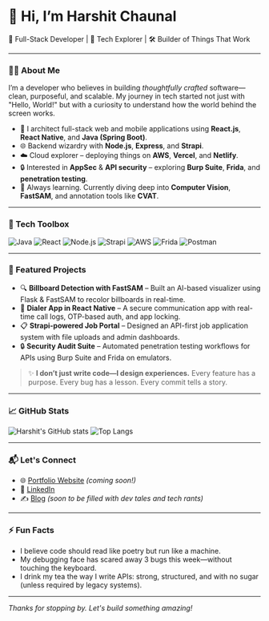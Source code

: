 # 👋 Hi, I’m Harshit Chaunal

🚀 Full-Stack Developer | 🧠 Tech Explorer | 🛠️ Builder of Things That Work

---

### 👨‍💻 About Me

I’m a developer who believes in building *thoughtfully crafted* software—clean, purposeful, and scalable. My journey in tech started not just with "Hello, World!" but with a curiosity to understand how the world behind the screen works.

- 🧩 I architect full-stack web and mobile applications using **React.js**, **React Native**, and **Java (Spring Boot)**.
- 🌐 Backend wizardry with **Node.js**, **Express**, and **Strapi**.
- ☁️ Cloud explorer – deploying things on **AWS**, **Vercel**, and **Netlify**.
- 🔒 Interested in **AppSec** & **API security** – exploring **Burp Suite**, **Frida**, and **penetration testing**.
- 🧠 Always learning. Currently diving deep into **Computer Vision**, **FastSAM**, and annotation tools like **CVAT**.

---

### 🧰 Tech Toolbox

![Java](https://img.shields.io/badge/Java-ED8B00?style=for-the-badge&logo=java&logoColor=white)
![React](https://img.shields.io/badge/React-20232A?style=for-the-badge&logo=react&logoColor=61DAFB)
![Node.js](https://img.shields.io/badge/Node.js-339933?style=for-the-badge&logo=nodedotjs&logoColor=white)
![Strapi](https://img.shields.io/badge/Strapi-2E2E2E?style=for-the-badge&logo=strapi&logoColor=white)
![AWS](https://img.shields.io/badge/AWS-FF9900?style=for-the-badge&logo=amazonaws&logoColor=white)
![Frida](https://img.shields.io/badge/Frida-000000?style=for-the-badge&logo=frida&logoColor=white)
![Postman](https://img.shields.io/badge/Postman-F26B38?style=for-the-badge&logo=postman&logoColor=white)

---

### 📂 Featured Projects

- 🔍 **Billboard Detection with FastSAM** – Built an AI-based visualizer using Flask & FastSAM to recolor billboards in real-time.
- 📱 **Dialer App in React Native** – A secure communication app with real-time call logs, OTP-based auth, and app locking.
- 📋 **Strapi-powered Job Portal** – Designed an API-first job application system with file uploads and admin dashboards.
- 🔒 **Security Audit Suite** – Automated penetration testing workflows for APIs using Burp Suite and Frida on emulators.

> ✨ **I don’t just write code—I design experiences.** Every feature has a purpose. Every bug has a lesson. Every commit tells a story.

---

### 📈 GitHub Stats

![Harshit's GitHub stats](https://github-readme-stats.vercel.app/api?username=harshitchaunal&show_icons=true&theme=radical)
![Top Langs](https://github-readme-stats.vercel.app/api/top-langs/?username=harshitchaunal&layout=compact&theme=radical)

---

### 📬 Let's Connect

- 🌐 [Portfolio Website](#) *(coming soon!)*
- 💼 [LinkedIn](https://www.linkedin.com/in/harshit-chaunal/)
- ✍️ [Blog](#) *(soon to be filled with dev tales and tech rants)*

---

### ⚡ Fun Facts

- I believe code should read like poetry but run like a machine.
- My debugging face has scared away 3 bugs this week—without touching the keyboard.
- I drink my tea the way I write APIs: strong, structured, and with no sugar (unless required by legacy systems).

---

_Thanks for stopping by. Let's build something amazing!_
